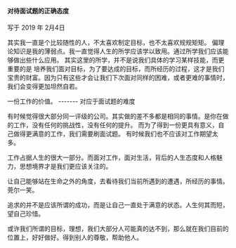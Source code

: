 #### 对待面试题的正确态度

写于  2019 年 2月4日

其实我一直是个比较随性的人，不太喜欢制定目标，也不太喜欢规规矩矩。
偏理论知识是我的薄弱点。我一直觉得人生的所学应该学以致用。通过所学我们应该能够做出些什么应用。
其实这里的所学，并不是说我们具体的学习某样技能，而更重要的是
培养我们面对目标，为了要达成的目标，而所经历的过程，这才是我们宝贵的财富。因为只有这些才会让我们下次面对同样的困难，或者更难的事情时，我们会变得更加坦然自若。


一份工作的价值。 ------- 对应于面试题的难度


有时候觉得很大部分同一评级的公司。其实做的差不多都是相同的事情。是你在做的工作，没有任何的挑战性，没有任何的提升。
而为了得到一份更具有意义，自己做得更满意的工作，我们需要刷面试题。
有时候我们也不应该对工作期望太多。

工作占据人生的很大一部分。而面对工作，面对生活，背后的人生态度和人格魅力，思想境界才是我们更应该关注的。

让自己能够站在生命之外的角度，去看待我们当前所遇到的遭遇，所经历的事情。莞尔一笑。

追求的并不是应该所谓的成功，而是让自己一直处于满意的状态。人生何其而短，望自己珍惜。

或许我们所谓的目标，理想，我们大部分人可能真的达不到，那么就在我们目前的位置上，好好做好。得到别人的尊敬，帮助他人。
